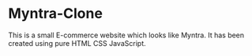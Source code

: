 # Myntra-Clone
This is a small E-commerce website which looks like Myntra. It has been created using pure HTML CSS JavaScript.
